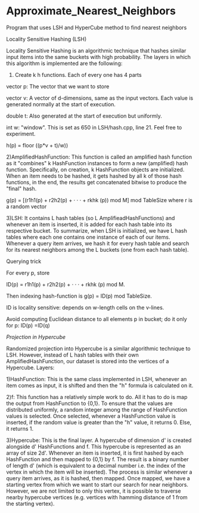 # Approximate_Nearest_Neighbors
Program that uses LSH and HyperCube method to find nearest neighbors


Locality Sensitive Hashing (LSH)

Locality Sensitive Hashing is an algorithmic technique that hashes similar input items into the same buckets with high probability. The layers in which this algorithm is implemented are the following:

1) Create k h functions. Each of every one has 4 parts
  
  vector p: The vector that we want to store
  
  vector v: A vector of d-dimensions, same as the input vectors. Each value is generated normally at the start of execution.
  
  double t: Also generated at the start of execution but uniformly.
  
  int w: "window". This is set as 650 in LSH/hash.cpp, line 21. Feel free to experiment.

  h(p) = floor ((p*v + t)/w))


  2)AmplifiedHashFunction: This function is called an amplified hash function as it "combines" k HashFunction instances to form a new (amplified) hash function.
  Specifically, on creation, k HashFunction objects are initialized. When an item needs to be hashed, it gets hashed by all k of those hash functions, in the end,   the results get concatenated bitwise to produce the "final" hash.

  g(p) =  [(r1h1(p) + r2h2(p) + · · · + rkhk (p)) mod M] mod TableSize where r is a random vector


  3)LSH: It contains L hash tables (so L AmplifieadHashFunctions) and whenever an item is inserted, it is added for each hash table into its respective bucket.
  To summarize, when LSH is initialized, we have L hash tables where each one contains one instance of each of our items. Whenever a query item arrives, we hash     it for every hash table and search for its nearest neighbors among the L buckets (one from each hash table).

  Querying trick

  For every p, store

  ID(p) = r1h1(p) + r2h2(p) + · · · + rkhk (p) mod M.

  Then indexing hash-function is g(p) = ID(p) mod TableSize.

  ID is locality sensitive: depends on w-length cells on the v-lines.

  Avoid computing Euclidean distance to all elements p in bucket; do it only for p: ID(p) =ID(q)


  
  
  
  *Projection in Hypercube*

Randomized projection into Hypercube is a similar algorithmic technique to LSH. However, instead of L hash tables with their own AmplifiedHashFunction, our dataset is stored into the vertices of a Hypercube. Layers:

1)HashFunction: This is the same class implemented in LSH, whenever an item comes as input, it is shifted and then the "h" formula is calculated on it.


2)f: This function has a relatively simple work to do. All it has to do is map the output from HashFunction to {0,1}. To ensure that the values are distributed uniformly, a random integer among the range of HashFunction values is selected. Once selected, whenever a HashFunction value is inserted, if the random value is greater than the "h" value, it returns 0. Else, it returns 1.


3)Hypercube: This is the final layer. A hypercube of dimension d' is created alongside d' HashFunctions and f. This hypercube is represented as an array of size 2d'. Whenever an item is inserted, it is first hashed by each HashFunction and then mapped to {0,1} by f. The result is a binary number of length d' (which is equivalent to a decimal number i.e. the index of the vertex in which the item will be inserted). The process is similar whenever a query item arrives, as it is hashed, then mapped. Once mapped, we have a starting vertex from which we want to start our search for near neighbors. However, we are not limited to only this vertex, it is possible to traverse nearby hypercube vertices (e.g. vertices with hamming distance of 1 from the starting vertex).
